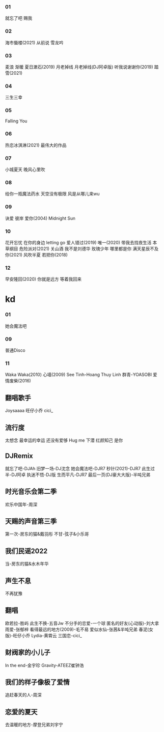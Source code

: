 ### 01
就忘了吧
赐我
### 02
海市蜃楼(2021)
从前说
雪龙吟
### 03
麦浪
渐暖
夏日漱石(2019)
月老掉线
月老掉线(DJ阿卓版)
听我说谢谢你(2019)
踏雪(2021)
### 04
三生三幸
### 05
Falling You
### 06
热恋冰淇淋(2021)
最伟大的作品
### 07
小城夏天
晚风心里吹
### 08
给你一瓶魔法药水
天空没有极限
风是从哪儿来wu
### 09
诀爱
彼岸
爱你(2004)
Midnight Sun
### 10
花开忘忧
在你的身边
letting go
爱人错过(2019)
唯一(2020)
带我去找夜生活
本草纲目
危险派对(2021)
关山酒
我不是刘德华
玫瑰少年
哪里都是你
满天星辰不及你(2021)
风吹半夏
若把你(2018)
### 12
早安隆回(2020)
你就是远方
等着我回来
# kd
### 01
她会魔法吧
### 09
普通Disco
### 11
Waka Waka(2010)
心墙(2009)
See Tinh-Hoang Thuy Linh
群青-YOASOBI
爱情废柴(2016)
## 翻唱歌手
Joysaaaa
旺仔小乔
cici_
## 流行度
太想念
最幸运的幸运
还没有爱够
Hug me
下潜
红颜知己
是你
## DJRemix
就忘了吧-DJAh
旧梦一场-DJ沈念
她会魔法吧-DJR7
秒针(2021)-DJR7
此生过半-DJ阿卓
执迷不悟-DJ版
生而平凡-DJR7
最后一页(DJ豪大大版)-半吨兄弟
## 时光音乐会第二季
欢乐中国年-周深
## 天赐的声音第三季
第一次-房东的猫&戴羽彤
不甘-弦子&小乐哥
## 我们民谣2022
当-房东的猫&水木年华
## 声生不息
不再犹豫
## 翻唱
欧若拉-胜屿
此生不换-五音Jw
不分手的恋爱-一个球
匿名的好友(心动版)-刘大拿
雨爱-张郁梓
看得最远的地方(2009)-毛不易
爱似水仙-张茜&半吨兄弟
春泥(女版)-旺仔小乔
Lydia-黄霄云
三国恋-cici_
## 财阀家的小儿子
In the end-金宇珍
Gravity-ATEEZ崔钟浩
## 我们的样子像极了爱情
追赶春天的人-周深
## 恋爱的夏天
去温暖的地方-摩登兄弟刘宇宁